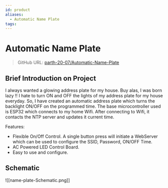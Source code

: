 ```yaml
---
id: product
aliases:
  - Automatic Name Plate
tags:
---
```


# Automatic Name Plate

> GitHub URL: [parth-20-07/Automatic-Name-Plate](https://github.com/parth-20-07/Automatic-Name-Plate)

## Brief Introduction on Project

 I always wanted a glowing address plate for my house. Buy alas, I was born lazy !! I hate to turn ON and OFF the lights of my address plate for my house everyday. So, I have created an automatic address plate which turns the backlight ON/OFF on the programmed time. The base microcontroller used is ESP32 which connects to my home Wifi. After connecting to Wifi, it contacts the NTP server and updates it current time.

Features:

- Flexible On/Off Control. A single button press will initiate a WebServer which can be used to configure the SSID, Password, ON/OFF Time.
- AC Powered LED Control Board.
- Easy to use and configure.

## Schematic

![[name-plate-Schematic.png]]
